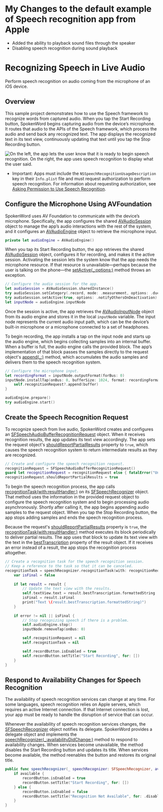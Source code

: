 # My Changes to the default example of Speech recognition app from Apple
- Added the ability to playback sound files through the speaker
- Disabling speech recognition during sound playback

# Recognizing Speech in Live Audio

Perform speech recognition on audio coming from the microphone of an iOS device.

## Overview

This sample project demonstrates how to use the Speech framework to recognize words from captured audio. When you tap the Start Recording button, SpokenWord begins capturing audio from the device’s microphone. It routes that audio to the APIs of the Speech framework, which process the audio and send back any recognized text. The app displays the recognized text in its text view, continuously updating that text until you tap the Stop Recording button.  

![On the left, the app lets the user know that it is ready to begin speech recognition. On the right, the app uses speech recognition to display what the user said.](Documentation/sample-screens_2x.png) 


- Important: Apps must include the `NSSpeechRecognitionUsageDescription` key in their `Info.plist` file and must request authorization to perform speech recognition. For information about requesting authorization, see [Asking Permission to Use Speech Recognition](https://developer.apple.com/documentation/speech/asking_permission_to_use_speech_recognition). 

## Configure the Microphone Using AVFoundation

SpokenWord uses AV Foundation to communicate with the device’s microphone. Specifically, the app configures the shared [AVAudioSession](https://developer.apple.com/documentation/avfoundation/avaudiosession) object to manage the app’s audio interactions with the rest of the system, and it configures an [AVAudioEngine](https://developer.apple.com/documentation/avfoundation/avaudioengine) object to retrieve the microphone input.

``` swift
private let audioEngine = AVAudioEngine()
```

When you tap its Start Recording button, the app retrieves the shared [AVAudioSession](https://developer.apple.com/documentation/avfoundation/avaudiosession) object, configures it for recording, and makes it the active session. Activating the session lets the system know that the app needs the microphone resource. If that resource is unavailable—perhaps because the user is talking on the phone—the [setActive(_:options:)](https://developer.apple.com/documentation/avfoundation/avaudiosession/1616627-setactive) method throws an exception. 

``` swift
// Configure the audio session for the app.
let audioSession = AVAudioSession.sharedInstance()
try audioSession.setCategory(.record, mode: .measurement, options: .duckOthers)
try audioSession.setActive(true, options: .notifyOthersOnDeactivation)
let inputNode = audioEngine.inputNode
```

Once the session is active, the app retrieves the [AVAudioInputNode](https://developer.apple.com/documentation/avfoundation/avaudioinputnode) object from its audio engine and stores it in the local `inputNode` variable. The input node represents the current audio input path, which can be the device’s built-in microphone or a microphone connected to a set of headphones. 

To begin recording, the app installs a tap on the input node and starts up the audio engine, which begins collecting samples into an internal buffer. When a buffer is full, the audio engine calls the provided block. The app’s implementation of that block passes the samples directly to the request object's [append(_:)](https://developer.apple.com/documentation/speech/sfspeechaudiobufferrecognitionrequest/1649389-append) method, which accumulates the audio samples and delivers them to the speech recognition system. 

``` swift
// Configure the microphone input.
let recordingFormat = inputNode.outputFormat(forBus: 0)
inputNode.installTap(onBus: 0, bufferSize: 1024, format: recordingFormat) { (buffer: AVAudioPCMBuffer, when: AVAudioTime) in
    self.recognitionRequest?.append(buffer)
}

audioEngine.prepare()
try audioEngine.start()
```

## Create the Speech Recognition Request

To recognize speech from live audio, SpokenWord creates and configures an [SFSpeechAudioBufferRecognitionRequest](https://developer.apple.com/documentation/speech/sfspeechaudiobufferrecognitionrequest) object. When it receives recognition results, the app updates its text view accordingly. The app sets the request object's [shouldReportPartialResults](https://developer.apple.com/documentation/speech/sfspeechrecognitionrequest/1649392-shouldreportpartialresults) property to `true`, which causes the speech recognition system to return intermediate results as they are recognized. 

``` swift
// Create and configure the speech recognition request.
recognitionRequest = SFSpeechAudioBufferRecognitionRequest()
guard let recognitionRequest = recognitionRequest else { fatalError("Unable to create a SFSpeechAudioBufferRecognitionRequest object") }
recognitionRequest.shouldReportPartialResults = true
```

To begin the speech recognition process, the app calls [recognitionTask(with:resultHandler:)](https://developer.apple.com/documentation/speech/sfspeechrecognizer/1649883-recognitiontask) on its [SFSpeechRecognizer](https://developer.apple.com/documentation/speech/sfspeechrecognizer) object. That method uses the information in the provided request object to configure the speech recognition system and to begin processing audio asynchronously. Shortly after calling it, the app begins appending audio samples to the request object. When you tap the Stop Recording button, the app stops adding samples and ends the speech recognition process.

Because the request's [shouldReportPartialResults](https://developer.apple.com/documentation/speech/sfspeechrecognitionrequest/1649392-shouldreportpartialresults) property is `true`, the [recognitionTask(with:resultHandler:)](https://developer.apple.com/documentation/speech/sfspeechrecognizer/1649883-recognitiontask) method executes its block periodically to deliver partial results. The app uses that block to update its text view with the text in the [bestTranscription](https://developer.apple.com/documentation/speech/sfspeechrecognitionresult/1648280-besttranscription) property of the result object. If it receives an error instead of a result, the app stops the recognition process altogether.  

``` swift
// Create a recognition task for the speech recognition session.
// Keep a reference to the task so that it can be canceled.
recognitionTask = speechRecognizer.recognitionTask(with: recognitionRequest) { result, error in
    var isFinal = false
    
    if let result = result {
        // Update the text view with the results.
        self.textView.text = result.bestTranscription.formattedString
        isFinal = result.isFinal
        print("Text \(result.bestTranscription.formattedString)")
    }
    
    if error != nil || isFinal {
        // Stop recognizing speech if there is a problem.
        self.audioEngine.stop()
        inputNode.removeTap(onBus: 0)

        self.recognitionRequest = nil
        self.recognitionTask = nil

        self.recordButton.isEnabled = true
        self.recordButton.setTitle("Start Recording", for: [])
    }
}
```

## Respond to Availability Changes for Speech Recognition

The availability of speech recognition services can change at any time. For some languages, speech recognition relies on Apple servers, which requires an active Internet connection. If that Internet connection is lost, your app must be ready to handle the disruption of service that can occur. 

Whenever the availability of speech recognition services changes, the [SFSpeechRecognizer](https://developer.apple.com/documentation/speech/sfspeechrecognizer) object notifies its delegate. SpokenWord provides a delegate object and implements the [speechRecognizer(_:availabilityDidChange:)](https://developer.apple.com/documentation/speech/sfspeechrecognizerdelegate/1649879-speechrecognizer) method to respond to availability changes. When services become unavailable, the method disables the Start Recording button and updates its title. When services become available, the method reenables the button and restores its original title.  

``` swift
public func speechRecognizer(_ speechRecognizer: SFSpeechRecognizer, availabilityDidChange available: Bool) {
    if available {
        recordButton.isEnabled = true
        recordButton.setTitle("Start Recording", for: [])
    } else {
        recordButton.isEnabled = false
        recordButton.setTitle("Recognition Not Available", for: .disabled)
    }
}
```
